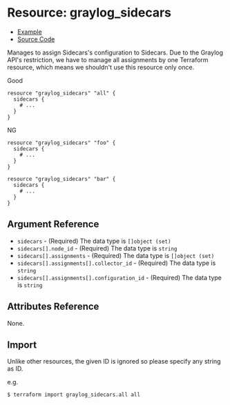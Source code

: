 # Resource: graylog_sidecars

* [Example](https://github.com/terraform-provider-graylog/terraform-provider-graylog/blob/master/examples/sidecar.tf)
* [Source Code](https://github.com/terraform-provider-graylog/terraform-provider-graylog/blob/master/graylog/resource/sidecar/resource.go)

Manages to assign Sidecars's configuration to Sidecars.
Due to the Graylog API's restriction, we have to manage all assignments by one Terraform resource,
which means we shouldn't use this resource only once.

Good

```hcl
resource "graylog_sidecars" "all" {
  sidecars {
    # ...
  }
}
```

NG

```hcl
resource "graylog_sidecars" "foo" {
  sidecars {
    # ...
  }
}

resource "graylog_sidecars" "bar" {
  sidecars {
    # ...
  }
}
```

## Argument Reference

* `sidecars` - (Required) The data type is `[]object (set)`
* `sidecars[].node_id` - (Required) The data type is `string`
* `sidecars[].assignments` - (Required) The data type is `[]object (set)`
* `sidecars[].assignments[].collector_id` - (Required) The data type is `string`
* `sidecars[].assignments[].configuration_id` - (Required) The data type is `string`

## Attributes Reference

None.

## Import

Unlike other resources, the given ID is ignored so please specify any string as ID.

e.g.

```console
$ terraform import graylog_sidecars.all all
```
